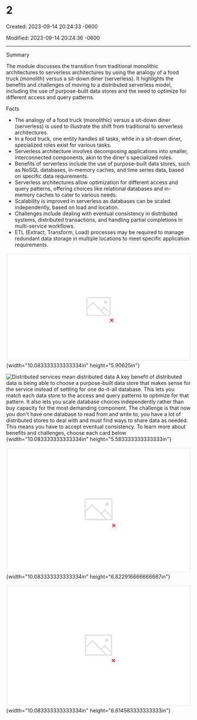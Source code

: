 # 2

Created: 2023-09-14 20:24:33 -0600

Modified: 2023-09-14 20:24:36 -0600

---

Summary

The module discusses the transition from traditional monolithic architectures to serverless architectures by using the analogy of a food truck (monolith) versus a sit-down diner (serverless). It highlights the benefits and challenges of moving to a distributed serverless model, including the use of purpose-built data stores and the need to optimize for different access and query patterns.

Facts

- The analogy of a food truck (monolithic) versus a sit-down diner (serverless) is used to illustrate the shift from traditional to serverless architectures.
- In a food truck, one entity handles all tasks, while in a sit-down diner, specialized roles exist for various tasks.
- Serverless architecture involves decomposing applications into smaller, interconnected components, akin to the diner's specialized roles.
- Benefits of serverless include the use of purpose-built data stores, such as NoSQL databases, in-memory caches, and time series data, based on specific data requirements.
- Serverless architectures allow optimization for different access and query patterns, offering choices like relational databases and in-memory caches to cater to various needs.
- Scalability is improved in serverless as databases can be scaled independently, based on load and location.
- Challenges include dealing with eventual consistency in distributed systems, distributed transactions, and handling partial completions in multi-service workflows.
- ETL (Extract, Transform, Load) processes may be required to manage redundant data storage in multiple locations to meet specific application requirements.



![Moving from traditional monoliths to modern serverless applications is like expanding your food truck into a diner. In your food truck, one or two people handle everything, and activities are closely coupled. In a diner, you have specialized staff and functional areas that coordinate with each other. The food truck is simpler to get going, but the diner gives you more flexibility as business grows. ](../../../media/AWS-Developing-Serverless-Solutions-on-AWS-Module-1-2-image1.png){width="10.083333333333334in" height="5.90625in"}



![Distributed services mean distributed data A key benefit of distributed data is being able to choose a purpose-built data store that makes sense for the service instead of settling for one do-it-all database. This lets you match each data store to the access and query patterns to optimize for that pattern. It also lets you scale database choices independently rather than buy capacity for the most demanding component. The challenge is that now you don't have one database to read from and write to; you have a lot of distributed stores to deal with and must find ways to share data as needed. This means you have to accept eventual consistency. To learn more about benefits and challenges, choose each card below ](../../../media/AWS-Developing-Serverless-Solutions-on-AWS-Module-1-2-image2.png){width="10.083333333333334in" height="5.583333333333333in"}



![Benefits Challenges In the next lesson, we will refine the design process by using event-driven design and by adding more details to the use case. ](../../../media/AWS-Developing-Serverless-Solutions-on-AWS-Module-1-2-image3.png){width="10.083333333333334in" height="6.822916666666667in"}



![• Use purpose-built data store vs one do- it-all database • Optimize for access and query patterns • Scale databases independently • Accept eventual consistency • Handle distributed transactions and partial completions • Plan appropriate Extract, Transform, Load (ETL) solutions In the next lesson, we will refine the design process by using event-driven design and by adding more details to the use case. ](../../../media/AWS-Developing-Serverless-Solutions-on-AWS-Module-1-2-image4.png){width="10.083333333333334in" height="6.614583333333333in"}






